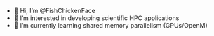 - 👋 Hi, I’m @FishChickenFace
- 👀 I’m interested in developing scientific HPC applications
- 🌱 I’m currently learning shared memory parallelism (GPUs/OpenM)
